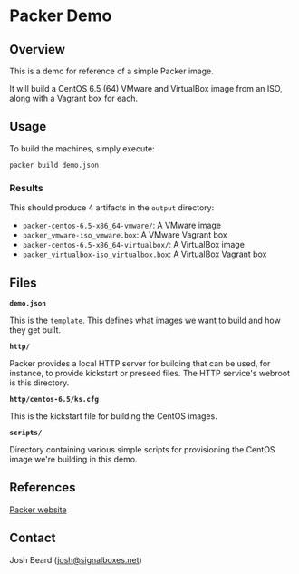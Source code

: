 # Packer Demo

## Overview

This is a demo for reference of a simple Packer image.

It will build a CentOS 6.5 (64) VMware and VirtualBox image from an ISO, along
with a Vagrant box for each.

## Usage

To build the machines, simply execute:

```shell
packer build demo.json
```

### Results

This should produce 4 artifacts in the `output` directory:

* `packer-centos-6.5-x86_64-vmware/`: A VMware image
* `packer_vmware-iso_vmware.box`: A VMware Vagrant box
* `packer-centos-6.5-x86_64-virtualbox/`: A VirtualBox image
* `packer_virtualbox-iso_virtualbox.box`: A VirtualBox Vagrant box

## Files

**`demo.json`**

This is the `template`.  This defines what images we want to build and how
they get built.

**`http/`**

Packer provides a local HTTP server for building that can be used, for instance,
to provide kickstart or preseed files.  The HTTP service's webroot is this
directory.

**`http/centos-6.5/ks.cfg`**

This is the kickstart file for building the CentOS images.

**`scripts/`**

Directory containing various simple scripts for provisioning the CentOS image
we're building in this demo.

## References

[Packer website](http://www.packer.io/)

## Contact

Josh Beard (<josh@signalboxes.net>)
